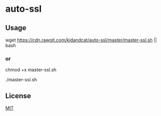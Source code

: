 # auto-ssl

## Usage

wget https://cdn.rawgit.com/kidandcat/auto-ssl/master/master-ssl.sh || bash

### or

chmod +x master-ssl.sh

./master-ssl.sh


## License

[MIT](LICENSE)
